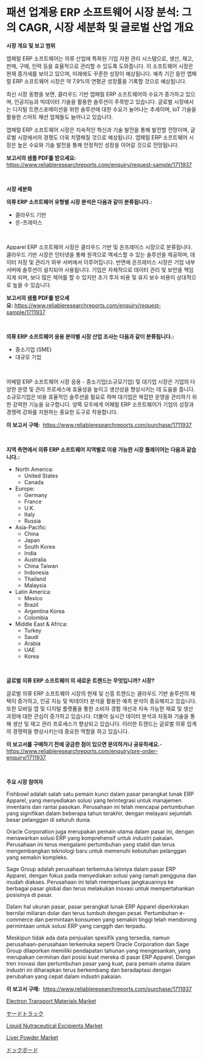 <p><h1>패션 업계용 ERP 소프트웨어 시장 분석: 그의 CAGR, 시장 세분화 및 글로벌 산업 개요</h1></p><p><strong>시장 개요 및 보고 범위</strong></p>
<p><p>앱패럴 ERP 소프트웨어는 의류 산업에 특화된 기업 자원 관리 시스템으로, 생산, 재고, 판매, 구매, 인력 등을 효율적으로 관리할 수 있도록 도와줍니다. 이 소프트웨어 시장은 현재 증가세를 보이고 있으며, 미래에도 꾸준한 성장이 예상됩니다. 예측 기간 동안 앱패럴 ERP 소프트웨어 시장은 약 7.9%의 연평균 성장률을 기록할 것으로 예상됩니다.</p><p>최신 시장 동향을 보면, 클라우드 기반 앱패럴 ERP 소프트웨어의 수요가 증가하고 있으며, 인공지능과 빅데이터 기술을 활용한 솔루션이 주목받고 있습니다. 글로벌 시장에서는 디지털 트랜스포메이션을 위한 솔루션에 대한 수요가 늘어나는 추세이며, IoT 기술을 활용한 스마트 패션 업체들도 늘어나고 있습니다.</p><p>앱패럴 ERP 소프트웨어 시장은 지속적인 혁신과 기술 발전을 통해 발전할 전망이며, 글로벌 시장에서의 경쟁도 더욱 치열해질 것으로 예상됩니다. 앱패럴 ERP 소프트웨어 시장은 높은 수요와 기술 발전을 통해 안정적인 성장을 이어갈 것으로 전망됩니다.</p></p>
<p><strong>보고서의 샘플 PDF를 받으세요:</strong> <a href="https://www.reliableresearchreports.com/enquiry/request-sample/1711937">https://www.reliableresearchreports.com/enquiry/request-sample/1711937</a></p>
<p>&nbsp;</p>
<p><strong>시장 세분화</strong></p>
<p><strong>의류 ERP 소프트웨어 유형별 시장 분석은 다음과 같이 분류됩니다.:</strong></p>
<p><ul><li>클라우드 기반</li><li>온-프레미스</li></ul></p>
<p>&nbsp;</p>
<p><p>Apparel ERP 소프트웨어 시장은 클라우드 기반 및 온프레미스 시장으로 분류됩니다. 클라우드 기반 시장은 인터넷을 통해 원격으로 액세스할 수 있는 솔루션을 제공하며, 데이터 저장 및 관리가 외부 서버에서 이루어집니다. 반면에 온프레미스 시장은 기업 내부 서버에 솔루션이 설치되어 사용됩니다. 기업은 자체적으로 데이터 관리 및 보안을 책임지게 되며, 보다 많은 제어를 할 수 있지만 초기 투자 비용 및 유지 보수 비용이 상대적으로 높을 수 있습니다.</p></p>
<p><strong>보고서의 샘플 PDF를 받으세요:</strong>&nbsp;<a href="https://www.reliableresearchreports.com/enquiry/request-sample/1711937">https://www.reliableresearchreports.com/enquiry/request-sample/1711937</a></p>
<p>&nbsp;</p>
<p><strong> 의류 ERP 소프트웨어 응용 분야별 시장 산업 조사는 다음과 같이 분류됩니다.:</strong></p>
<p><ul><li>중소기업 (SME)</li><li>대규모 기업</li></ul></p>
<p>&nbsp;</p>
<p><p>어페럴 ERP 소프트웨어 시장 응용 - 중소기업(소규모기업) 및 대기업 시장은 기업의 다양한 운영 및 관리 프로세스에 효율성을 높이고 생산성을 향상시키는 데 도움을 줍니다. 소규모기업은 비용 효율적인 솔루션을 필요로 하며 대기업은 복잡한 운영을 관리하기 위한 강력한 기능을 요구합니다. 양쪽 모두에게 어페럴 ERP 소프트웨어가 기업의 성장과 경쟁력 강화를 지원하는 중요한 도구로 작용합니다.</p></p>
<p><strong>이 보고서 구매:</strong>&nbsp; <a href="https://www.reliableresearchreports.com/purchase/1711937">https://www.reliableresearchreports.com/purchase/1711937</a></p>
<p>&nbsp;</p>
<p><strong>지역 측면에서 의류 ERP 소프트웨어 지역별로 이용 가능한 시장 플레이어는 다음과 같습니다.:</strong></p>
<p><ul>
    <li>
        North America:
        <ul>
            <li>United States</li>
            <li>Canada</li>
        </ul>
    </li>
    <li>
        Europe:
        <ul>
            <li>Germany</li>
            <li>France</li>
            <li>U.K.</li>
            <li>Italy</li>
            <li>Russia</li>
        </ul>
    </li>
    <li>
        Asia-Pacific:
        <ul>
            <li>China</li>
            <li>Japan</li>
            <li>South Korea</li>
            <li>India</li>
            <li>Australia</li>
            <li>China Taiwan</li>
            <li>Indonesia</li>
            <li>Thailand</li>
            <li>Malaysia</li>
        </ul>
    </li>
    <li>
        Latin America:
        <ul>
            <li>Mexico</li>
            <li>Brazil</li>
            <li>Argentina Korea</li>
            <li>Colombia</li>
        </ul>
    </li>
    <li>
        Middle East & Africa:
        <ul>
            <li>Turkey</li>
            <li>Saudi</li>
            <li>Arabia</li>
            <li>UAE</li>
            <li>Korea</li>
        </ul>
    </li>
    </ul></p>
<p>&nbsp;</p>
<p><strong>글로벌 의류 ERP 소프트웨어 의 새로운 트렌드는 무엇입니까? 시장?</strong></p>
<p><p>글로벌 의류 ERP 소프트웨어 시장의 현재 및 신흥 트렌드는 클라우드 기반 솔루션의 채택이 증가하고, 인공 지능 및 빅데이터 분석을 활용한 예측 분석이 중요해지고 있습니다. 또한 모바일 앱 및 디지털 플랫폼을 통한 소비자 경험 개선과 지속 가능한 재료 및 생산 과정에 대한 관심이 증가하고 있습니다. 더불어 실시간 데이터 분석과 자동화 기술을 통해 생산 및 재고 관리 프로세스가 향상되고 있습니다. 이러한 트렌드는 글로벌 의류 업계의 경쟁력을 향상시키는데 중요한 역할을 하고 있습니다.</p></p>
<p><strong>이 보고서를 구매하기 전에 궁금한 점이 있으면 문의하거나 공유하세요.</strong>- <a href="https://www.reliableresearchreports.com/enquiry/pre-order-enquiry/1711937">https://www.reliableresearchreports.com/enquiry/pre-order-enquiry/1711937</a></p>
<p>&nbsp;</p>
<p><strong>주요 시장 참여자</strong></p>
<p><p>Fishbowl adalah salah satu pemain kunci dalam pasar perangkat lunak ERP Apparel, yang menyediakan solusi yang terintegrasi untuk manajemen inventaris dan rantai pasokan. Perusahaan ini telah mencapai pertumbuhan yang signifikan dalam beberapa tahun terakhir, dengan melayani sejumlah besar pelanggan di seluruh dunia.</p><p>Oracle Corporation juga merupakan pemain utama dalam pasar ini, dengan menawarkan solusi ERP yang komprehensif untuk industri pakaian. Perusahaan ini terus mengalami pertumbuhan yang stabil dan terus mengembangkan teknologi baru untuk memenuhi kebutuhan pelanggan yang semakin kompleks.</p><p>Sage Group adalah perusahaan terkemuka lainnya dalam pasar ERP Apparel, dengan fokus pada menyediakan solusi yang ramah pengguna dan mudah diakses. Perusahaan ini telah memperluas jangkauannya ke berbagai pasar global dan terus melakukan inovasi untuk mempertahankan posisinya di pasar.</p><p>Dalam hal ukuran pasar, pasar perangkat lunak ERP Apparel diperkirakan bernilai miliaran dolar dan terus tumbuh dengan pesat. Pertumbuhan e-commerce dan permintaan konsumen yang semakin tinggi telah mendorong permintaan untuk solusi ERP yang canggih dan terpadu.</p><p>Meskipun tidak ada data penjualan spesifik yang tersedia, namun perusahaan-perusahaan terkemuka seperti Oracle Corporation dan Sage Group dilaporkan memiliki pendapatan tahunan yang mengesankan, yang merupakan cerminan dari posisi kuat mereka di pasar ERP Apparel. Dengan tren inovasi dan pertumbuhan pasar yang kuat, para pemain utama dalam industri ini diharapkan terus berkembang dan beradaptasi dengan perubahan yang cepat dalam industri pakaian.</p></p>
<p><strong>이 보고서 구매:</strong>&nbsp;&nbsp;<a href="https://www.reliableresearchreports.com/purchase/1711937">https://www.reliableresearchreports.com/purchase/1711937</a></p>
<p><p><a href="https://issuu.com/reportprime-2/docs/electron-transport-materials-market-size-2030.pptx">Electron Transport Materials Market</a></p><p><a href="https://github.com/mreklxf44233/Market-Research-Report-List-1/blob/main/21235761844.md">ヤードトラック</a></p><p><a href="https://view.publitas.com/reportprime-1/liquid-nutraceutical-excipients-market-centers-on-aspects-such-as-market-growth-market-share-market-opportunity-and-projected-forecasts-spanning-from-2024-to-2031/">Liquid Nutraceutical Excipients Market</a></p><p><a href="https://issuu.com/reportprime-2/docs/liver-powder-market-size-2030.pptx">Liver Powder Market</a></p><p><a href="https://github.com/cbigkbh02719/Market-Research-Report-List-1/blob/main/19954691845.md">ドックボード</a></p></p>
